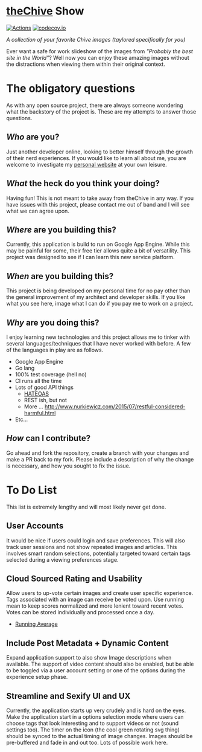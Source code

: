 # [theChive](http://thechive.com) Show
[![Actions](https://github.com/bign8/chive-show/workflows/Go/badge.svg)](https://github.com/bign8/chive-show/actions) [![codecov.io](http://codecov.io/github/bign8/chive-show/coverage.svg)](http://codecov.io/github/bign8/chive-show)

*A collection of your favorite Chive images (taylored specifically for you)*

Ever want a safe for work slideshow of the images from *"Probably the best site in the World"*?  Well now you can enjoy these amazing images without the distractions when viewing them within their original context.

# The obligatory questions
As with any open source project, there are always someone wondering what the backstory of the project is.  These are my attempts to answer those questions.

## *Who* are you?
Just another developer online, looking to better himself through the growth of their nerd experiences.  If you would like to learn all about me, you are welcome to investigate my [personal website](http://bign8.info) at your own leisure.

## *What* the heck do you think your doing?
Having fun!  This is not meant to take away from theChive in any way.  If you have issues with this project, please contact me out of band and I will see what we can agree upon.

## *Where* are you building this?
Currently, this application is build to run on Google App Engine.  While this may be painful for some, their free tier allows quite a bit of versatility.  This project was designed to see if I can learn this new service platform.

## *When* are you building this?
This project is being developed on my personal time for no pay other than the general improvement of my architect and developer skills.  If you like what you see here, image what I can do if you pay me to work on a project.

## *Why* are you doing this?
I enjoy learning new technologies and this project allows me to tinker with several languages/techniques that I have never worked with before.  A few of the languages in play are as follows.

- Google App Engine
- Go lang
- 100% test coverage (hell no)
- CI runs all the time
- Lots of good API things
  - [HATEOAS](https://en.wikipedia.org/wiki/HATEOAS)
  - REST ish, but not
  - More ... http://www.nurkiewicz.com/2015/07/restful-considered-harmful.html
- Etc...

## *How* can I contribute?
Go ahead and fork the repository, create a branch with your changes and make a PR back to my fork.  Please include a description of why the change is necessary, and how you sought to fix the issue.

# To Do List
This list is extremely lengthy and will most likely never get done.

## User Accounts
It would be nice if users could login and save preferences.  This will also track user sessions and not show repeated images and articles.  This involves smart random selections, potentially targeted toward certain tags selected during a viewing preferences stage.

## Cloud Sourced Rating and Usability
Allow users to up-vote certain images and create user specific experience.  Tags associated with an image can receive be voted upon. Use running mean to keep scores normalized and more lenient toward recent votes.  Votes can be stored individually and processed once a day.

- [Running Average](https://en.wikipedia.org/wiki/Moving_average)

## Include Post Metadata + Dynamic Content
Expand application support to also show Image descriptions when available.  The support of video content should also be enabled, but be able to be toggled via a user account setting or one of the options during the experience setup phase.

## Streamline and Sexify UI and UX
Currently, the application starts up very crudely and is hard on the eyes.  Make the application start in a options selection mode where users can choose tags that look interesting and to support videos or not (sound settings too).  The timer on the icon (the cool green rotating svg thing) should be synced to the actual timing of image changes.  Images should be pre-buffered and fade in and out too.  Lots of possible work here.
